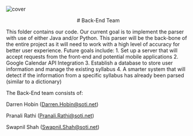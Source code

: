 ![cover](https://proctorexam.com/2015/wp-content/uploads/2016/01/back-end.jpg)
<p align="center">
# Back-End Team
</p>
This folder contains our code. Our current goal is to implement the parser with use of either Java and/or Python. 
This parser will be the back-bone of the entire project as it will need to work with a high level of accuracy for better user experience. Future goals include:   
1. Set up a server that will accept requests from the front-end and potential mobile applications   
2. Google Calendar API Integration  
3. Establish a database to store user information and manage the existing syllabus  
4. A smarter system that will detect if the information from a specific syllabus has already been parsed (similar to a dictionary)  

The Back-End team consists of: 

Darren Hobin (Darren.Hobin@soti.net)

Pranali Rathi (Pranali.Rathi@soti.net)

Swapnil Shah (Swapnil.Shah@soti.net)

